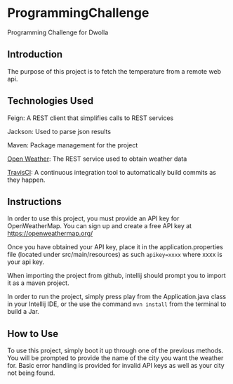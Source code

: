 # ProgrammingChallenge
Programming Challenge for Dwolla

## Introduction

The purpose of this project is to fetch the temperature from a remote web api.

## Technologies Used

Feign: A REST client that simplifies calls to REST services

Jackson: Used to parse json results

Maven: Package management for the project

[Open Weather](https://openweathermap.org/current): The REST service used to obtain weather data

[TravisCI](https://travis-ci.org/FriscoeHotsauce/OpenWeather): A continuous integration tool to automatically build commits as they happen.


## Instructions

In order to use this project, you must provide an API key for OpenWeatherMap. You can sign up and create a free API key at https://openweathermap.org/

Once you have obtained your API key, place it in the application.properties file (located under src/main/resources) as such `apikey=xxxx` where xxxx is your api key.

When importing the project from github, intellij should prompt you to import it as a maven project.

In order to run the project, simply press play from the Application.java class in your Intellij IDE, or the use the command `mvn install` from the terminal to build a Jar.

## How to Use

To use this project, simply boot it up through one of the previous methods. You will be prompted to provide the name of the city you want the weather for. Basic error handling is provided for invalid API keys as well as your city not being found.